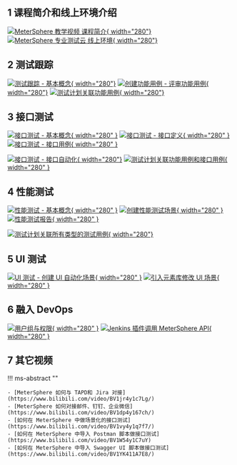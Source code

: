 

## 1 课程简介和线上环境介绍

[![MeterSphere 教学视频 课程简介](https://www.fit2cloud.com/metersphere/images/video/0.1.jpg){ width="280"}](https://www.bilibili.com/video/BV1XU4y127FK/)
[![MeterSphere 专业测试云 线上环境](https://www.fit2cloud.com/metersphere/images/video/0.2.jpg){ width="280"}](https://www.bilibili.com/video/BV1YY4y1b7vz/)

## 2 测试跟踪

[![测试跟踪 - 基本概念](https://www.fit2cloud.com/metersphere/images/video/1.1.jpg){ width="280"}](https://www.bilibili.com/video/BV1BF411j7BB/)
[![创建功能用例 - 评审功能用例](https://www.fit2cloud.com/metersphere/images/video/1.2.jpg){ width="280"}](https://www.bilibili.com/video/BV1nU4y1S7sR/)
[![测试计划关联功能用例](https://www.fit2cloud.com/metersphere/images/video/1.3.jpg){ width="280"}](https://www.bilibili.com/video/BV12A4y1S7NS/)

## 3 接口测试

[![接口测试 - 基本概念](https://www.fit2cloud.com/metersphere/images/video/2.1.jpg){ width="280" }](https://www.bilibili.com/video/BV1x3411N72S/)
[![接口测试 - 接口定义](https://www.fit2cloud.com/metersphere/images/video/2.2.jpg){ width="280" }](https://www.bilibili.com/video/BV1Ta411Y7V7/)
[![接口测试 - 接口用例](https://www.fit2cloud.com/metersphere/images/video/2.3.jpg){ width="280" }](https://www.bilibili.com/video/BV1h34y1h7ZT/) </br>

[![接口测试 - 接口自动化](https://www.fit2cloud.com/metersphere/images/video/2.4.jpg){ width="280"}](https://www.bilibili.com/video/BV1ca411J79i/)
[![测试计划关联功能用例和接口用例](https://www.fit2cloud.com/metersphere/images/video/2.5.jpg){ width="280" }](https://www.bilibili.com/video/BV1Au411k7gw/)

## 4 性能测试

[![性能测试 - 基本概念](https://www.fit2cloud.com/metersphere/images/video/3.1.jpg){ width="280" }](https://www.bilibili.com/video/BV16Y411A7rD/)
[![创建性能测试场景](https://www.fit2cloud.com/metersphere/images/video/3.2.jpg){ width="280" }](https://www.bilibili.com/video/BV17L4y1F7ke/)
[![性能测试报告](https://www.fit2cloud.com/metersphere/images/video/3.3.jpg){ width="280" }](https://www.bilibili.com/video/BV1EB4y1y7Sv/) </br>

[![测试计划关联所有类型的测试用例](https://www.fit2cloud.com/metersphere/images/video/3.4.jpg){ width="280"}](https://www.bilibili.com/video/BV1Y5411d73E/)

## 5 UI 测试

[![UI 测试 - 创建 UI 自动化场景](https://www.fit2cloud.com/metersphere/images/video/4.1.jpg){ width="280" }](https://www.bilibili.com/video/BV1EZ4y1a75S/)
[![引入元素库修改 UI 场景](https://www.fit2cloud.com/metersphere/images/video/4.2.jpg){ width="280" }](https://www.bilibili.com/video/BV1gu411k7Px/)

## 6 融入 DevOps

[![用户组与权限](https://www.fit2cloud.com/metersphere/images/video/5.1.jpg){ width="280" }](https://www.bilibili.com/video/BV18A4y1S7hd/)
[![Jenkins 插件调用 MeterSphere API](https://www.fit2cloud.com/metersphere/images/video/5.2.jpg){ width="280" }](https://www.bilibili.com/video/BV1TF41177cG/)

## 7 其它视频

!!! ms-abstract ""

    - [MeterSphere 如何与 TAPD和 Jira 对接](https://www.bilibili.com/video/BV1jr4y1c7Lg/)
    - [MeterSphere 如何对接邮件、钉钉、企业微信](https://www.bilibili.com/video/BV1dp4y167ch/)
    - [如何在 MeterSphere 中做场景化的接口测试](https://www.bilibili.com/video/BV1vy4y1q7f7/)
    - [如何在 MeterSphere 中导入 Postman 脚本做接口测试](https://www.bilibili.com/video/BV1W54y1C7uY)
    - [如何在 MeterSphere 中导入 Swagger UI 脚本做接口测试](https://www.bilibili.com/video/BV1YK411A7E8/)
